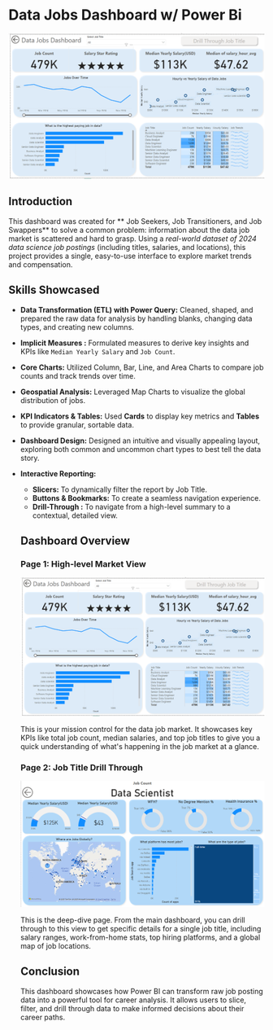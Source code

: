 # Data Jobs Dashboard w/ Power Bi

![Dashboard Page 1](/Images/Project1_Page1.png)

## Introduction

This dashboard was created for ** Job Seekers, Job
Transitioners, and Job Swappers** to solve a common
problem: information about the data job market is
scattered and hard to grasp. Using a *real-world dataset
of 2024 data science job postings* (including titles,
salaries, and locations), this project provides a
single, easy-to-use interface to explore market trends
and compensation.

## Skills Showcased

- **Data Transformation (ETL) with Power Query:** Cleaned, shaped, and prepared the raw data for analysis by handling blanks, changing data types, and creating new columns.
- **Implicit Measures :** Formulated measures to
derive key insights and KPIs like `Median Yearly Salary`
and `Job Count`.
- **Core Charts:** Utilized  Column, Bar, Line, 
and  Area Charts  to compare job counts and track
trends over time.
- **Geospatial Analysis:** Leveraged  Map
Charts  to visualize the global distribution of jobs.
- **KPI Indicators & Tables:** Used **Cards**  to
display key metrics and **Tables** to provide granular, sortable data.
- **Dashboard Design:** Designed an intuitive and
visually appealing layout, exploring both common and
uncommon chart types to best tell the data story.
 - **Interactive Reporting:**
    - **Slicers:** To dynamically filter the report by
    Job Title.
    - **Buttons & Bookmarks:** To create a seamless
    navigation experience.
    - **Drill-Through :** To navigate from a high-level
    summary to a contextual, detailed view. 

   ## Dashboard Overview

   ### Page 1: High-level Market View

   ![Dashboard Page 1](/Images/Project1_Page1.png)

   This is your mission control for the data job market. It
   showcases key KPIs like total job count, median
   salaries, and top job titles to give you a quick
   understanding of what's happening in the job market at a
   glance.

   ### Page 2: Job Title Drill Through

   ![Dashboard Page 2](/images/Project1_Page2.png)

   This is the deep-dive page. From the main dashboard, you
   can drill through to this view to get specific details
   for a single job title, including salary ranges,
   work-from-home stats, top hiring platforms, and a global
   map of job locations.

   ## Conclusion

   This dashboard showcases how Power BI can transform raw
   job posting data into a powerful tool for career
   analysis. It allows users to slice, filter, and drill
   through data to make informed decisions about their
   career paths.